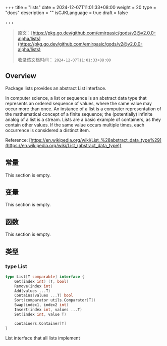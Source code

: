 +++
title = "lists"
date = 2024-12-07T11:01:33+08:00
weight = 20
type = "docs"
description = ""
isCJKLanguage = true
draft = false

+++

> 原文：[https://pkg.go.dev/github.com/emirpasic/gods/v2@v2.0.0-alpha/lists](https://pkg.go.dev/github.com/emirpasic/gods/v2@v2.0.0-alpha/lists)
>
> 收录该文档时间： `2024-12-07T11:01:33+08:00`

## Overview 

Package lists provides an abstract List interface.

In computer science, a list or sequence is an abstract data type that represents an ordered sequence of values, where the same value may occur more than once. An instance of a list is a computer representation of the mathematical concept of a finite sequence; the (potentially) infinite analog of a list is a stream. Lists are a basic example of containers, as they contain other values. If the same value occurs multiple times, each occurrence is considered a distinct item.

Reference: [https://en.wikipedia.org/wiki/List_%28abstract_data_type%29](https://en.wikipedia.org/wiki/List_(abstract_data_type))

## 常量

This section is empty.

## 变量 

This section is empty.

## 函数 

This section is empty.

## 类型 

### type List 

``` go
type List[T comparable] interface {
	Get(index int) (T, bool)
	Remove(index int)
	Add(values ...T)
	Contains(values ...T) bool
	Sort(comparator utils.Comparator[T])
	Swap(index1, index2 int)
	Insert(index int, values ...T)
	Set(index int, value T)

	containers.Container[T]
}
```

List interface that all lists implement
